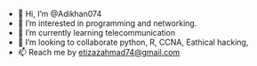 - 👋 Hi, I’m @Adikhan074
- 👀 I’m interested in programming and networking.
- 🌱 I’m currently learning telecommunication
- 💞️ I’m looking to collaborate python, R, CCNA, Eathical hacking,
- 📫 Reach me by etizazahmad74@gmail.com


